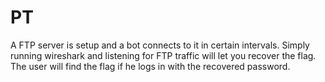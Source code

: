 # PT
A FTP server is setup and a bot connects to it in certain intervals.
Simply running wireshark and listening for FTP traffic will let you recover the flag.
The user will find the flag if he logs in with the recovered password.

